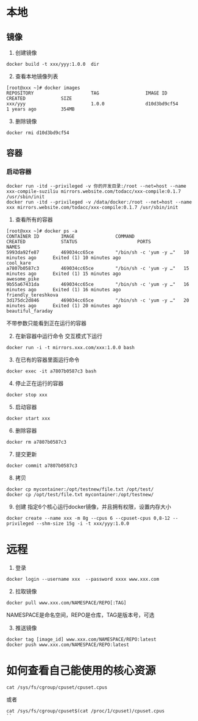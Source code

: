 
# 本地
## 镜像
1. 创建镜像
```
docker build -t xxx/yyy:1.0.0  dir
```

2. 查看本地镜像列表
```
[root@xxx ~]# docker images
REPOSITORY                     TAG                 IMAGE ID            CREATED             SIZE
xxx/yyy                        1.0.0               d10d3bd9cf54        1 years ago         354MB
```

3. 删除镜像
```
docker rmi d10d3bd9cf54
```

## 容器

### 启动容器
```
docker run -itd --privileged -v 你的开发目录:/root --net=host --name xxx-compile-suziliu mirrors.website.com/todacc/xxx-compile:0.1.7 /usr/sbin/init
docker run -itd --privileged -v /data/docker:/root --net=host --name xxx mirrors.website.com/todacc/xxx-compile:0.1.7 /usr/sbin/init
```


1. 查看所有的容器
```
[root@xxx ~]# docker ps -a
CONTAINER ID        IMAGE               COMMAND                  CREATED             STATUS                      PORTS               NAMES
5993da92fe87        469034cc65ce        "/bin/sh -c 'yum -y …"   10 minutes ago      Exited (1) 10 minutes ago                       cool_kare
a7807b0587c3        469034cc65ce        "/bin/sh -c 'yum -y …"   15 minutes ago      Exited (1) 15 minutes ago                       awesome_pike
9b55a67431da        469034cc65ce        "/bin/sh -c 'yum -y …"   16 minutes ago      Exited (1) 16 minutes ago                       friendly_tereshkova
3d175dc2d846        469034cc65ce        "/bin/sh -c 'yum -y …"   20 minutes ago      Exited (1) 20 minutes ago                       beautiful_faraday
```
不带参数只能看到正在运行的容器

2. 在新容器中运行命令
交互模式下运行
```
docker run -i -t mirrors.xxx.com/xxx:1.0.0 bash
```

3. 在已有的容器里面运行命令 
```
docker exec -it a7807b0587c3 bash
```

4. 停止正在运行的容器
```
docker stop xxx
```

5. 启动容器
```
docker start xxx
```

6. 删除容器
```
docker rm a7807b0587c3
```

7. 提交更新
```
docker commit a7807b0587c3
```

8. 拷贝
```
docker cp mycontainer:/opt/testnew/file.txt /opt/test/
docker cp /opt/test/file.txt mycontainer:/opt/testnew/
```

9. 创建
指定6个核心运行docker镜像，并且拥有权限，设置内存大小
```
docker create --name xxx -m 8g --cpus 6 --cpuset-cpus 0,8-12 --privileged --shm-size 15g -i -t xxx/yyy:1.0.0
```

# 远程
1. 登录
```
docker login --username xxx  --password xxxx www.xxx.com
```

2. 拉取镜像
```
docker pull www.xxx.com/NAMESPACE/REPO[:TAG]
```
NAMESPACE是命名空间，REPO是仓库，TAG是版本号，可选

3. 推送镜像
```
docker tag [image_id] www.xxx.com/NAMESPACE/REPO:latest
docker push www.xxx.com/NAMESPACE/REPO:latest
```

# 如何查看自己能使用的核心资源
```
cat /sys/fs/cgroup/cpuset/cpuset.cpus
```
或者
```
cat /sys/fs/cgroup/cpuset$(cat /proc/1/cpuset)/cpuset.cpus
``
